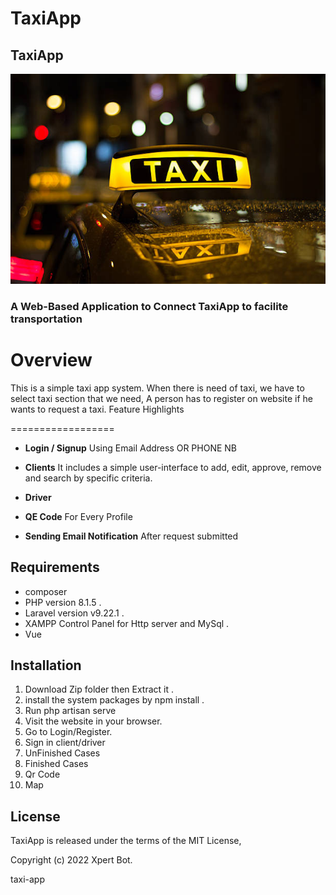 # TaxiApp
<h2>TaxiApp</h2>
<img src="taxi.jpg">
<h3>A Web-Based Application to Connect TaxiApp to facilite transportation <h3>

# Overview

This is a simple taxi app system. When there is need of taxi, we have to select taxi section that we need, A person has to register on website if he wants to request a taxi. Feature Highlights

==================
- **Login / Signup** Using Email Address OR PHONE NB

- **Clients** It includes a simple user-interface to add, edit, approve, remove and search by specific criteria.



- **Driver** 
- **QE Code** For Every Profile 

- **Sending Email Notification** After request submitted


Requirements
------------------
- composer 
- PHP version 8.1.5 .
- Laravel  version v9.22.1 .
- XAMPP Control Panel for Http server and MySql .
- Vue 


Installation
------------------
1. Download Zip folder then Extract it .
2. install the system packages by npm install .
3. Run php artisan serve  
4. Visit the website in your browser.
5. Go to Login/Register.
6. Sign in client/driver
7. UnFinished Cases
8. Finished Cases
9. Qr Code 
10. Map 


License
------------------

TaxiApp is released under the terms of the  MIT License,

Copyright (c) 2022 Xpert Bot.


taxi-app
